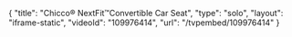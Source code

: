 {
    "title": "Chicco&reg; NextFit&trade;Convertible Car Seat",
    "type": "solo",
    "layout": "iframe-static",
    "videoId": "109976414",
    "url": "\/tvpembed\/109976414"
}